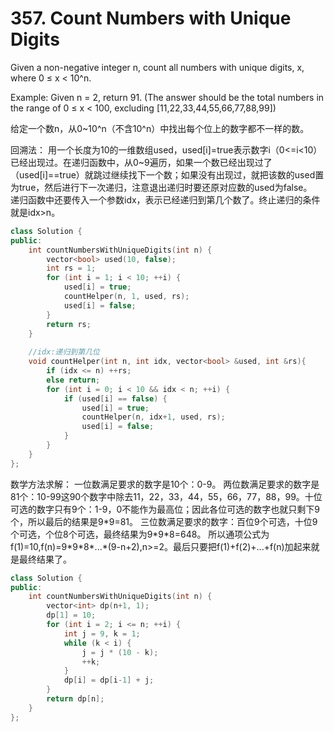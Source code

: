 # 357. Count Numbers with Unique Digits
Given a non-negative integer n, count all numbers with unique digits, x, where 0 ≤ x < 10^n.

Example:
Given n = 2, return 91. (The answer should be the total numbers in the range of 0 ≤ x < 100, excluding [11,22,33,44,55,66,77,88,99])

给定一个数n，从0~10^n（不含10^n）中找出每个位上的数字都不一样的数。

回溯法：
用一个长度为10的一维数组used，used[i]=true表示数字i（0<=i<10）已经出现过。在递归函数中，从0~9遍历，如果一个数已经出现过了（used[i]==true）就跳过继续找下一个数；如果没有出现过，就把该数的used置为true，然后进行下一次递归，注意退出递归时要还原对应数的used为false。              
递归函数中还要传入一个参数idx，表示已经递归到第几个数了。终止递归的条件就是idx>n。
```cpp
class Solution {
public:
    int countNumbersWithUniqueDigits(int n) {
        vector<bool> used(10, false);
        int rs = 1;
        for (int i = 1; i < 10; ++i) {
            used[i] = true;
            countHelper(n, 1, used, rs);
            used[i] = false;
        }
        return rs;
    }
    
    //idx:递归到第几位
    void countHelper(int n, int idx, vector<bool> &used, int &rs){
        if (idx <= n) ++rs;
        else return;
        for (int i = 0; i < 10 && idx < n; ++i) {
            if (used[i] == false) {
                used[i] = true;
                countHelper(n, idx+1, used, rs);
                used[i] = false;
            }
        }
    }
};
```

数学方法求解：
一位数满足要求的数字是10个：0-9。
两位数满足要求的数字是81个：10-99这90个数字中除去11，22，33，44，55，66，77，88，99。十位可选的数字只有9个：1-9，0不能作为最高位；因此各位可选的数字也就只剩下9个，所以最后的结果是9\*9=81。
三位数满足要求的数字：百位9个可选，十位9个可选，个位8个可选，最终结果为9\*9\*8=648。
所以通项公式为f(1)=10,f(n)=9\*9\*8\*...\*(9-n+2),n>=2。最后只要把f(1)+f(2)+...+f(n)加起来就是最终结果了。

```cpp
class Solution {
public:
    int countNumbersWithUniqueDigits(int n) {
        vector<int> dp(n+1, 1);
        dp[1] = 10;
        for (int i = 2; i <= n; ++i) {
            int j = 9, k = 1;
            while (k < i) {
                j = j * (10 - k);
                ++k;
            }
            dp[i] = dp[i-1] + j;
        }
        return dp[n];
    }
};
```

